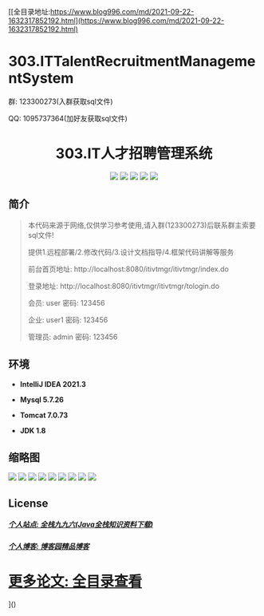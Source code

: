 [[全目录地址:https://www.blog996.com/md/2021-09-22-1632317852192.html](https://www.blog996.com/md/2021-09-22-1632317852192.html)
# 303.ITTalentRecruitmentManagementSystem

<p>群: 123300273(入群获取sql文件)</p>
<p>QQ: 1095737364(加好友获取sql文件)</p>

<p><h1 align="center">303.IT人才招聘管理系统</h1></p>


<p align="center">
	<img src="https://img.shields.io/badge/jdk-1.8-orange.svg"/>
    <img src="https://img.shields.io/badge/spring-5.x-lightgrey.svg"/>
    <img src="https://img.shields.io/badge/springmvc-3.x-blue.svg"/>
    <img src="https://img.shields.io/badge/jsp-3.x-blue.svg"/>
    <img src="https://img.shields.io/badge/mybatis-5.x-yellow.svg"/>
</p>

## 简介

> 本代码来源于网络,仅供学习参考使用,请入群(123300273)后联系群主索要sql文件!
>
> 提供1.远程部署/2.修改代码/3.设计文档指导/4.框架代码讲解等服务
>
> 前台首页地址: http://localhost:8080/itivtmgr/itivtmgr/index.do
>
> 登录地址: http://localhost:8080/itivtmgr/itivtmgr/tologin.do
>
> 会员: user 密码: 123456
> 
> 企业: user1 密码: 123456
>
> 管理员: admin   密码: 123456
>

## 环境

- <b>IntelliJ IDEA 2021.3</b>

- <b>Mysql 5.7.26</b>

- <b>Tomcat 7.0.73</b>

- <b>JDK 1.8</b>




## 缩略图

![](https://img2023.cnblogs.com/blog/588112/202311/588112-20231109121720498-1076409944.png)
![](https://img2023.cnblogs.com/blog/588112/202311/588112-20231109121725899-2016882895.png)
![](https://img2023.cnblogs.com/blog/588112/202311/588112-20231109121730714-119730790.png)
![](https://img2023.cnblogs.com/blog/588112/202311/588112-20231109121739082-2057626032.png)
![](https://img2023.cnblogs.com/blog/588112/202311/588112-20231109121744076-326737210.png)
![](https://img2023.cnblogs.com/blog/588112/202311/588112-20231109121748551-483737026.png)
![](https://img2023.cnblogs.com/blog/588112/202311/588112-20231109121752731-1910522035.png)
![](https://img2023.cnblogs.com/blog/588112/202311/588112-20231109121756484-1386375827.png)
![](https://img2023.cnblogs.com/blog/588112/202311/588112-20231109121800365-1803804775.png)





## License

##### [个人站点: 全栈九九六(Java全栈知识资料下载)](https://www.blog996.com/)
##### [个人博客: 博客园精品博客](https://www.cnblogs.com/yysbolg/)
# [更多论文: 全目录查看](https://www.blog996.com/md/2021-09-22-1632317852192.html)


]()
